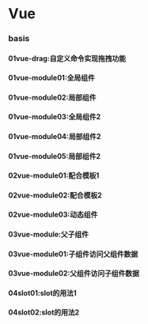 # Vue
### basis
#### 01vue-drag:自定义命令实现拖拽功能
#### 01vue-module01:全局组件
#### 01vue-module02:局部组件
#### 01vue-module03:全局组件2
#### 01vue-module04:局部组件2
#### 01vue-module05:局部组件2
#### 02vue-module01:配合模板1
#### 02vue-module02:配合模板2
#### 02vue-module03:动态组件
#### 03vue-module:父子组件
#### 03vue-module01:子组件访问父组件数据
#### 03vue-module02:父组件访问子组件数据
#### 04slot01:slot的用法1
#### 04slot02:slot的用法2



